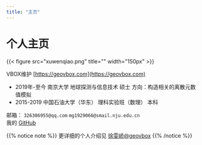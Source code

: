 ```yaml
---
title: "主页"
---
```


# 个人主页

{{< figure src="xuwenqiao.png" title=""  width="150px" >}}

VBOX维护 [https://geovbox.com](https://geovbox.com)

- 2019年-至今 南京大学 地球探测与信息技术 硕士 方向：构造相关的离散元数值模拟
- 2015-2019 中国石油大学（华东） 理科实验班（数理） 本科


邮箱： `326306955@qq.com` `mg1929066@smail.nju.edu.cn`  
我的 [GitHub](https://github.com/Ivyxwq) 



{{% notice note %}}
更详细的个人介绍见 [徐雯峤@geovbox](https://geovbox.com/about/xuwenqiao/)
{{% /notice %}}
